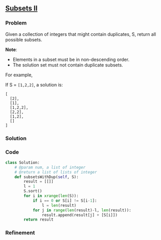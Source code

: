 ## [Subsets II](https://leetcode.com/problems/subsets-ii/)

### Problem

Given a collection of integers that might contain duplicates, S, return all possible subsets.

__Note__:
- Elements in a subset must be in non-descending order.
- The solution set must not contain duplicate subsets.

For example,

If S = `[1,2,2]`, a solution is:
```
[
  [2],
  [1],
  [1,2,2],
  [2,2],
  [1,2],
  []
]
```

### Solution


### Code

``` Python
class Solution:
    # @param num, a list of integer
    # @return a list of lists of integer
    def subsetsWithDup(self, S):
        result = [[]]
        l = 1
        S.sort()
        for i in xrange(len(S)):
            if i == 0 or S[i] != S[i-1]:
                l = len(result)
            for j in range(len(result)-l, len(result)):
                result.append(result[j] + [S[i]])
        return result
```

### Refinement
